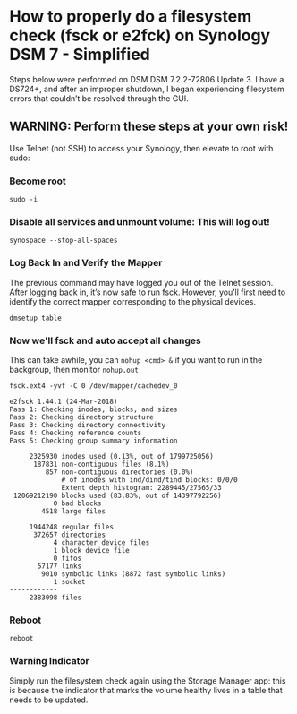# How to properly do a filesystem check (fsck or e2fck) on Synology DSM 7 - Simplified

Steps below were performed on DSM DSM 7.2.2-72806 Update 3. I have a DS724+, and after an improper shutdown, I began experiencing filesystem errors that couldn’t be resolved through the GUI.

## WARNING: Perform these steps at your own risk!

Use Telnet (not SSH) to access your Synology, then elevate to root with sudo:

### Become root
```
sudo -i
```

### Disable all services and unmount volume: This will log out!
```
synospace --stop-all-spaces
```

### Log Back In and Verify the Mapper
The previous command may have logged you out of the Telnet session. After logging back in, it’s now safe to run fsck. However, you’ll first need to identify the correct mapper corresponding to the physical devices.
```
dmsetup table
```

### Now we'll fsck and auto accept all changes
This can take awhile, you can `nohup <cmd> &` if you want to run in the backgroup, then monitor ```nohup.out```
```
fsck.ext4 -yvf -C 0 /dev/mapper/cachedev_0

e2fsck 1.44.1 (24-Mar-2018)
Pass 1: Checking inodes, blocks, and sizes
Pass 2: Checking directory structure
Pass 3: Checking directory connectivity
Pass 4: Checking reference counts
Pass 5: Checking group summary information

     2325930 inodes used (0.13%, out of 1799725056)
      187831 non-contiguous files (8.1%)
         857 non-contiguous directories (0.0%)
             # of inodes with ind/dind/tind blocks: 0/0/0
             Extent depth histogram: 2289445/27565/33
 12069212190 blocks used (83.83%, out of 14397792256)
           0 bad blocks
        4518 large files

     1944248 regular files
      372657 directories
           4 character device files
           1 block device file
           0 fifos
       57177 links
        9010 symbolic links (8872 fast symbolic links)
           1 socket
------------
     2383098 files

```

### Reboot
```
reboot
```

### Warning Indicator
Simply run the filesystem check again using the Storage Manager app: this is because the indicator that marks the volume healthy lives in a table that needs to be updated.

